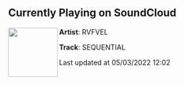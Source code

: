 ## Currently Playing on SoundCloud

[<img align="left" width="100" src="https://i1.sndcdn.com/artworks-5oji7svKjYKJszyB-Wvx0ew-t500x500.jpg">](https://soundcloud.com/rvfvelbeats/sequential)

**Artist**: RVFVEL 

**Track**: SEQUENTIAL

Last updated at 05/03/2022 12:02
